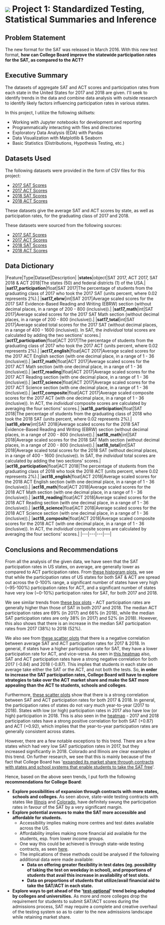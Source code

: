 # ![](https://ga-dash.s3.amazonaws.com/production/assets/logo-9f88ae6c9c3871690e33280fcf557f33.png) Project 1: Standardized Testing, Statistical Summaries and Inference

## Problem Statement

The new format for the SAT was released in March 2016. With this new test format, **how can College Board improve the statewide participation rates for the SAT, as compared to the ACT?**

## Executive Summary

The datasets of aggregate SAT and ACT scores and participation rates from each state in the United States for 2017 and 2018 are given. I'll seek to identify trends in the data and combine data analysis with outside research to identify likely factors influencing participation rates in various states.

In this project, I utilize the following skillsets:
- Working with Jupyter notebooks for development and reporting
- Programmatically interacting with files and directories
- Exploratory Data Analysis (EDA) with Pandas
- Data Visualization with Matplotlib & Seaborn
- Basic Statistics (Distributions, Hypothesis Testing, etc.)

## Datasets Used

The following datasets were provided in the form of CSV files for this project:

- [2017 SAT Scores](./data/sat_2017.csv)
- [2017 ACT Scores](./data/act_2017.csv)
- [2018 SAT Scores](./data/sat_2018.csv)
- [2018 ACT Scores](./data/act_2018_updated.csv)

These datasets give the average SAT and ACT scores by state, as well as participation rates, for the graduating class of 2017 and 2018.

These datasets were sourced from the following sources:

- [2017 SAT Scores](https://blog.collegevine.com/here-are-the-average-sat-scores-by-state/)
- [2017 ACT Scores](https://www.act.org/content/dam/act/unsecured/documents/cccr2017/ACT_2017-Average_Scores_by_State.pdf)
- [2018 SAT Scores](https://reports.collegeboard.org/sat-suite-program-results/state-results)
- [2018 ACT Scores](http://www.act.org/content/dam/act/unsecured/documents/cccr2018/Average-Scores-by-State.pdf)

## Data Dictionary

|Feature|Type|Dataset|Description|
|**states**|object|SAT 2017, ACT 2017, SAT 2018 & ACT 2018|The states (50) and federal districts (1) of the USA.|
|**sat17_participation**|float|SAT 2017|The percentage of students from the graduating class of 2017 who took the 2017 SAT (units percent, where 0.02 represents 2%).|
|**sat17_ebrw**|int|SAT 2017|Average scaled scores for the 2017 SAT Evidence-Based Reading and Writing (EBRW) section (without decimal places, in a range of 200 - 800 (inclusive)).|
|**sat17_math**|int|SAT 2017|Average scaled scores for the 2017 SAT Math section (without decimal places, in a range of 200 - 800 (inclusive)).|
|**sat17_total**|int|SAT 2017|Average scaled total scores for the 2017 SAT (without decimal places, in a range of 400 - 1600 (inclusive)). In SAT, the *individual* total scores are calculated by adding the two sections' scores.|
|**act17_participation**|float|ACT 2017|The percentage of students from the graduating class of 2017 who took the 2017 ACT (units percent, where 0.02 represents 2%).|
|**act17_english**|float|ACT 2017|Average scaled scores for the 2017 ACT English section (with one decimal place, in a range of 1 - 36 (inclusive)).|
|**act17_math**|float|ACT 2017|Average scaled scores for the 2017 ACT Math section (with one decimal place, in a range of 1 - 36 (inclusive)).|
|**act17_reading**|float|ACT 2017|Average scaled scores for the 2017 ACT Reading section (with one decimal place, in a range of 1 - 36 (inclusive)).|
|**act17_science**|float|ACT 2017|Average scaled scores for the 2017 ACT Science section (with one decimal place, in a range of 1 - 36 (inclusive)).|
|**act17_composite**|float|ACT 2017|Average scaled composite scores for the 2017 ACT (with one decimal place, in a range of 1 - 36 (inclusive)). In ACT, the *individual* composite scores are calculated by averaging the four sections' scores.|
|**sat18_participation**|float|SAT 2018|The percentage of students from the graduating class of 2018 who took the 2018 SAT (units percent, where 0.02 represents 2%).|
|**sat18_ebrw**|int|SAT 2018|Average scaled scores for the 2018 SAT Evidence-Based Reading and Writing (EBRW) section (without decimal places, in a range of 200 - 800 (inclusive)).|
|**sat18_math**|int|SAT 2018|Average scaled scores for the 2018 SAT Math section (without decimal places, in a range of 200 - 800 (inclusive)).|
|**sat18_total**|int|SAT 2018|Average scaled total scores for the 2018 SAT (without decimal places, in a range of 400 - 1600 (inclusive)). In SAT, the *individual* total scores are calculated by adding the two sections' scores.|
|**act18_participation**|float|ACT 2018|The percentage of students from the graduating class of 2018 who took the 2018 ACT (units percent, where 0.02 represents 2%).|
|**act18_english**|float|ACT 2018|Average scaled scores for the 2018 ACT English section (with one decimal place, in a range of 1 - 36 (inclusive)).|
|**act18_math**|float|ACT 2018|Average scaled scores for the 2018 ACT Math section (with one decimal place, in a range of 1 - 36 (inclusive)).|
|**act18_reading**|float|ACT 2018|Average scaled scores for the 2018 ACT Reading section (with one decimal place, in a range of 1 - 36 (inclusive)).|
|**act18_science**|float|ACT 2018|Average scaled scores for the 2018 ACT Science section (with one decimal place, in a range of 1 - 36 (inclusive)).|
|**act18_composite**|float|ACT 2018|Average scaled composite scores for the 2018 ACT (with one decimal place, in a range of 1 - 36 (inclusive)). In ACT, the *individual* composite scores are calculated by averaging the four sections' scores.|
|---|---|---|---|

## Conclusions and Recommendations

From all the analysis of the given data, we have seen that the SAT participation rates in US states, on average, are generally lower as compared to ACT participation rates. From [these histogram plots](./plot_images/histogram_1.png), we see that while the participation rates of US states for both SAT & ACT are spread out across the 0-100% range, a significant number of states have very high (~95-100%) participation rates for ACT, and a significant number of states have very low (~0-10%) participation rates for SAT, for both 2017 and 2018.

We see similar trends from [these box plots](./plot_images/box_plot_1.png) - ACT participation rates are generally higher than those of SAT in both 2017 and 2018. The median ACT participation rates are 69% (in 2017) and 66% (in 2018), while the median SAT participation rates are only 38% (in 2017) and 52% (in 2018). However, this also shows that there is an increase in the median SAT participation rates from 2017 (38%) to 2018 (52%).

We also see from [these scatter plots](./plot_images/scatter_plot_4.png) that there is a negative correlation between average SAT and ACT participation rates for 2017 & 2018. In general, if states have a higher participation rate for SAT, they have a lower participation rate for ACT, and vice-versa. As seen in [this heatmap](./plot_images/heatmap.png) also, SAT and ACT participation rates have a strong negative correlation for both 2017 (-0.84) and 2018 (-0.87). This implies that students in each state on average take either the SAT or the ACT, and not both the tests. So, **in order to increase the SAT participation rates, College Board will have to explore strategies to take over the ACT market share and make the SAT more appealing than the ACT to students, schools and colleges**.

Furthermore, [these scatter plots](./plot_images/scatter_plot_5.png) show that there is a strong correlation between SAT and ACT participation rates for both 2017 & 2018. In general, the participation rates of states do not vary much year-to-year (2017 to 2018). States with low (or high) participation rates in 2017 also have low (or high) participation in 2018. This is also seen in the [heatmap](./plot_images/heatmap.png) - 2017 and 2018 participation rates have a strong positive correlation for both SAT (+0.87) and ACT (+0.92), which implies that the year-to-year participation rates are generally consistent across states.

However, there are a few notable exceptions to this trend. There are a few states which had very low SAT participation rates in 2017, but they increased significantly in 2018. Colorado and Illinois are clear examples of this trend. On further research, we see that this is mainly because of the fact that College Board has '[expanded its market share through contracts with states and school systems that enable students to take the SAT free](https://www.washingtonpost.com/local/education/a-shake-up-in-elite-admissions-u-chicago-drops-satact-testing-requirement/2018/06/13/442a5e14-6efd-11e8-bd50-b80389a4e569_story.html)'.

Hence, based on the above seen trends, I put forth the following **recommendations for College Board**:

- **Explore possibilities of expansion through contracts with more states, schools and colleges.** As seen above, state-wide testing contracts with states like [Illinois](https://www.chicagotribune.com/news/ct-illinois-chooses-sat-met-20160211-story.html) and [Colorado](https://www.denverpost.com/2017/03/06/colorado-juniors-sat-college-exam/), have definitely swung the participation rates in favour of the SAT by a very significant margin.
- **Explore potential avenues to make the SAT more accessible and affordable for students.**
    - Accessibility implies making more centres and test dates available across the US.
    - Affordability implies making more financial aid available for the students, esp. from lower income groups.
    - One way this could be achieved is through state-wide testing contracts, as seen [here](https://blog.prepscholar.com/which-states-require-the-sat).
    - The implications of these methods could be analysed if the following additional data were made available:
        - **Data on offering greater flexibility in test dates (eg. possibility of taking the test on weekday in school), and proportions of students that avail this increase in availability of test slots.**
        - **Data on proportions of students that utilize/avail financial aid to take the SAT/ACT in each state.**
- **Explore ways to get ahead of the '[test-optional](https://www.washingtonpost.com/local/education/a-shake-up-in-elite-admissions-u-chicago-drops-satact-testing-requirement/2018/06/13/442a5e14-6efd-11e8-bd50-b80389a4e569_story.html)' trend being adopted by colleges and universities.** As more and more colleges drop the requirement for students to submit SAT/ACT scores during the admissions process, SAT may require a complete and creative overhaul of the testing system so as to cater to the new admissions landscape while retaining market share.